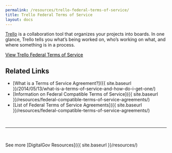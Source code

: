 ```yaml
---
permalink: /resources/trello-federal-terms-of-service/
title: Trello Federal Terms of Service
layout: docs
---
```


[Trello](https://trello.com/) is a collaboration tool that organizes your projects into boards. In one glance, Trello tells you what&#8217;s being worked on, who&#8217;s working on what, and where something is in a process.

<a class="button" style="color: #000000" href="https://trello.com/amendment-to-trello-terms-of-service-applicable-to-government-users">View Trello Federal Terms of Service</a>

## Related Links

  * [What is a Terms of Service Agreement?]({{ site.baseurl }}/2014/05/13/what-is-a-terms-of-service-and-how-do-i-get-one/)
  * [Information on Federal Compatible Terms of Service]({{ site.baseurl }}/resources/federal-compatible-terms-of-service-agreements/)
  * [List of Federal Terms of Service Agreements]({{ site.baseurl }}/resources/federal-compatible-terms-of-service-agreements/)

&nbsp;

* * *

&nbsp;

See more [DigitalGov Resources]({{ site.baseurl }}/resources/)

&nbsp;